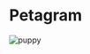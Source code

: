 # Petagram
![puppy](https://cloud.githubusercontent.com/assets/19161796/22373396/0bd98762-e478-11e6-978d-33777f5983a3.png)
